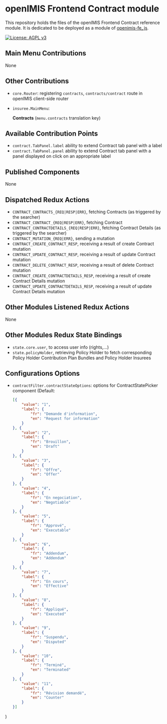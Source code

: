 # openIMIS Frontend Contract module
This repository holds the files of the openIMIS Frontend Contract reference module.
It is dedicated to be deployed as a module of [openimis-fe_js](https://github.com/openimis/openimis-fe_js).

[![License: AGPL v3](https://img.shields.io/badge/License-AGPL%20v3-blue.svg)](https://www.gnu.org/licenses/agpl-3.0)

## Main Menu Contributions
None

## Other Contributions
* `core.Router`: registering `contracts`, `contracts/contract` route in openIMIS client-side router
* `insuree.MainMenu`:
    
    **Contracts** (`menu.contracts` translation key)

## Available Contribution Points
* `contract.TabPanel.label` ability to extend Contract tab panel with a label
* `contract.TabPanel.panel` ability to extend Contract tab panel with a panel displayed on click on an appropriate label

## Published Components
None

## Dispatched Redux Actions
* `CONTRACT_CONTRACTS_{REQ|RESP|ERR}`, fetching Contracts (as triggered by the searcher)
* `CONTRACT_CONTRACT_{REQ|RESP|ERR}`, fetching Contract
* `CONTRACT_CONTRACTDETAILS_{REQ|RESP|ERR}`, fetching Contract Details (as triggered by the searcher)
* `CONTRACT_MUTATION_{REQ|ERR}`, sending a mutation
* `CONTRACT_CREATE_CONTRACT_RESP`, receiving a result of create Contract mutation
* `CONTRACT_UPDATE_CONTRACT_RESP`, receiving a result of update Contract mutation
* `CONTRACT_DELETE_CONTRACT_RESP`, receiving a result of delete Contract mutation
* `CONTRACT_CREATE_CONTRACTDETAILS_RESP`, receiving a result of create Contract Details mutation
* `CONTRACT_UPDATE_CONTRACTDETAILS_RESP`, receiving a result of update Contract Details mutation

## Other Modules Listened Redux Actions
None

## Other Modules Redux State Bindings
* `state.core.user`, to access user info (rights,...)
* `state.policyHolder`, retrieving Policy Holder to fetch corresponding Policy Holder Contribution Plan Bundles and Policy Holder Insurees

## Configurations Options
* `contractFilter.contractStateOptions`: options for ContractStatePicker component (Default:
    ```json
    [{
        "value": "1",
        "label": {
            "fr": "Demande d'information",
            "en": "Request for information"
        }
    }, {
        "value": "2",
        "label": {
            "fr": "Brouillon",
            "en": "Draft"
        }
    }, {
        "value": "3",
        "label": {
            "fr": "Offre",
            "en": "Offer"
        }
    }, {
        "value": "4",
        "label": {
            "fr": "En negociation",
            "en": "Negotiable"
        }
    }, {
        "value": "5",
        "label": {
            "fr": "Apprové",
            "en": "Executable"
        }
    }, {
        "value": "6",
        "label": {
            "fr": "Addendum",
            "en": "Addendum"
        }
    }, {
        "value": "7",
        "label": {
            "fr": "En cours",
            "en": "Effective"
        }
    }, {
        "value": "8",
        "label": {
            "fr": "Appliqué",
            "en": "Executed"
        }
    }, {
        "value": "9",
        "label": {
            "fr": "Suspendu",
            "en": "Disputed"
        }
    }, {
        "value": "10",
        "label": {
            "fr": "Terminé",
            "en": "Terminated"
        }
    }, {
        "value": "11",
        "label": {
            "fr": "Révision demandé",
            "en": "Counter"
        }
    }]
    ```
)
